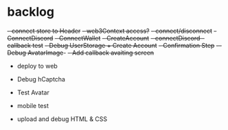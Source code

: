 
# backlog
~~- connect store to Header~~
~~- web3Context access?~~
~~- connect/disconnect~~
~~- ConnectDiscord~~
~~- ConnectWallet~~
~~- CreateAccount~~
~~- connectDiscord - callback test~~
~~- Debug UserStorage + Create Account~~
~~- Confirmation Step~~
~~-- Debug AvatarImage~~-
~~- Add callback avaiting screen~~

- deploy to web

- Debug hCaptcha
- Test Avatar

- mobile test

- upload and debug HTML & CSS